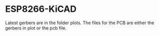 # ESP8266-KiCAD
Latest gerbers are in the folder plots. The files for the PCB are either the gerbers in plot or the pcb file. 
